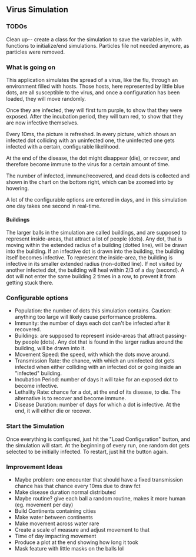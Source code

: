 ## Virus Simulation

### TODOs
Clean up-- create a class for the simulation to save the variables in, with functions to initialize/end simulations. Particles file not needed anymore, as particles were removed.

### What is going on
This application simulates the spread of a virus, like the flu, through an environment filled with hosts.
Those hosts, here represented by little blue dots, are all susceptible to the virus, and once a configuration has been loaded, they will move randomly.

Once they are infected, they will first turn purple, to show that they were exposed. After the incubation period, they will turn red, to show that they are now infective themselves.

Every 10ms, the picture is refreshed. In every picture, which shows an infected dot colliding with an uninfected one, the uninfected one gets infected with a certain, configurable likelihood.

At the end of the disease, the dot might disappear (die), or recover, and therefore become immune to the virus for a certain amount of time.

The number of infected, immune/recovered, and dead dots is collected and shown in the chart on the bottom right, which can be zoomed into by hovering.

A lot of the configurable options are entered in days, and in this simulation one day takes one second in real-time.

#### Buildings
The larger balls in the simulation are called buildings, and are supposed to represent inside-areas, that attract a lot of people (dots). Any dot, that is moving within the extended radius of a building (dotted line), will be drawn into the building. If an infective dot is drawn into the building, the building itself becomes infective. To represent the inside-area, the building is infective in its smaller extended radius (non-dotted line). If not visited by another infected dot, the building will heal within 2/3 of a day (second). A dot will not enter the same building 2 times in a row, to prevent it from getting stuck there.


### Configurable options
- Population: the number of dots this simulation contains. Caution: anything too large will likely cause performance problems.
- Immunity: the number of days each dot can't be infected after it recovered.
- Buildings: are supposed to represent inside-areas that attract passing-by people (dots). Any dot that is found in the larger radius around the building, will be drawn into it.
- Movement Speed: the speed, with which the dots move around.
- Transmission Rate: the chance, with which an uninfected dot gets infected when either colliding with an infected dot or going inside an "infected" building.
- Incubation Period: number of days it will take for an exposed dot to become infective.
- Lethality Rate: chance for a dot, at the end of its disease, to die. The alternative is to recover and become immune.
- Disease Duration: number of days for which a dot is infective. At the end, it will either die or recover.

### Start the Simulation
Once everything is configured, just hit the "Load Configuration" button, and the simulation will start. At the beginning of every run, one random dot gets selected to be initially infected. To restart, just hit the button again.



### Improvement Ideas 
- Maybe problem: one encounter that should have a fixed transmission chance has that chance every 10ms due to draw fct
- Make disease duration normal distributed
- Maybe routine? give each ball a random routine, makes it more human (eg. movement per day)
- Build Continents containing cities
- Make water between continents
- Make movement across water rare
- Create a scale of measure and adjust movement to that
- Time of day impacting movement
- Produce a plot at the end showing how long it took
- Mask feature with little masks on the balls lol
